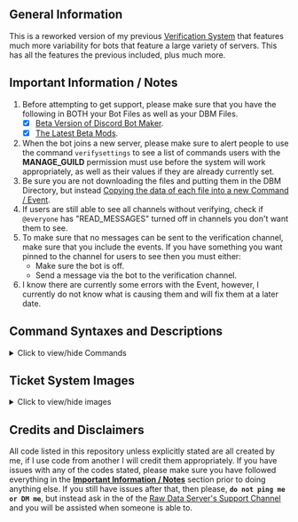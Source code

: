 ## General Information    
This is a reworked version of my previous [Verification System](https://github.com/zachdoug24/dbm-projects/tree/verify) that features much more variability for bots that feature a large variety of servers. This has all the features the previous included, plus much more. 

## Important Information / Notes    

1. Before attempting to get support, please make sure that you have the following in BOTH your Bot Files as well as your DBM Files.
    - [x] [Beta Version of Discord Bot Maker](https://dbotmaker.io/forums/threads/how-to-join-the-beta-version-for-newbies-and-more.63/).
    - [x] [The Latest Beta Mods](https://github.com/Discord-Bot-Maker-Mods/DBM-Mods/tree/beta).
2. When the bot joins a new server, please make sure to alert people to use the command `verifysettings` to see a list of commands users with the **MANAGE_GUILD** permission must use before the system will work appropriately, as well as their values if they are already currently set.    
3. Be sure you are not downloading the files and putting them in the DBM Directory, but instead [Copying the data of each file into a new Command / Event](https://media.discordapp.net/attachments/491714570058989569/491716398079541279/unknown.png).    
4. If users are still able to see all channels without verifying, check if `@everyone` has "READ_MESSAGES" turned off in channels you don't want them to see.    
5. To make sure that no messages can be sent to the verification channel, make sure that you include the events. If you have something you want pinned to the channel for users to see then you must either:
    - Make sure the bot is off.    
    - Send a message via the bot to the verification channel.     
6. I know there are currently some errors with the Event, however, I currently do not know what is causing them and will fix them at a later date.

## Command Syntaxes and Descriptions    
<details>
  <summary>Click to view/hide Commands</summary>
  <p>
<!--  -->
    
- **Verifying Yourself** [`verify.js`](/Verification%20System/Commands/verify.js)    
  _These are the main commands for users trying to gain access to your server._    
  `verify`, `verify <code>`    
  ####    

- **Reissuing Your Code** [`reissueverifycode.js`](/Verification%20System/Commands/reissueverifycode.js)    
  _This is the command that will reissue a verification code for yourself._    
  `reissueverifycode`, `reverifycode`, `revcode`    
  ####    

- **Setting the Verification Role** [`setverifiedrole.js`](/Verification%20System/Commands/setverifiedrole.js)    
  (For users with the "MANAGE_GUILD" permission)
  _This will set the role that the user will get added to when successfully verified._    
  `setverifiedrole <Role Name>`, `setvrole <Role Name>`    
  ####    
  
- **Setting the Verification Channel** [`setverifychannel.js`](/Verification%20System/Commands/setverifychannel.js)    
  (For users with the "MANAGE_GUILD" permission)
  _This will set the channel that the user must issue the verification command in._    
  `setverifychannel <#channel>`, `setvchannel <#channel>`    
  ####    
  
- **Setting the Verification Log Channel** [`setverifylogchannel.js`](/Verification%20System/Commands/setverifylogchannel.js)    
  (For users with the "MANAGE_GUILD" permission)
  _This sets the channel that logs when a user successfully verifies themselves._    
  `setverifylogchannel <#channel>`, `setvlogchannel <#channel>`    
  ####    
  
- **View the list of Verification Settings** [`verifysettings.js`](/Verification%20System/Commands/verifysettings.js)    
  _Shows a the current server settings regarding the verification system._    
  `verifysettings`, `vsettings`    
  ####    

</p></details>
</p></details>

## Ticket System Images    
<details>
  <summary>Click to view/hide images</summary>
  <p>
<!--  -->
      
![Example 1](none "Example 1")    
![Example 2](none "Example 2")    
</p></details>
</p></details>

## Credits and Disclaimers   
All code listed in this repository unless explicitly stated are all created by me, if I use code from another I will credit them appropriately. If you have issues with any of the codes stated, please make sure you have followed everything in the **[Important Information / Notes](/Verification%20System/README.md#important-information--notes)** section prior to doing anything else. If you still have issues after that, then please, **`do not ping me or DM me`**, but instead ask in the of the [Raw Data Server's Support Channel](https://discord.gg/cW9zmCu) and you will be assisted when someone is able to.
